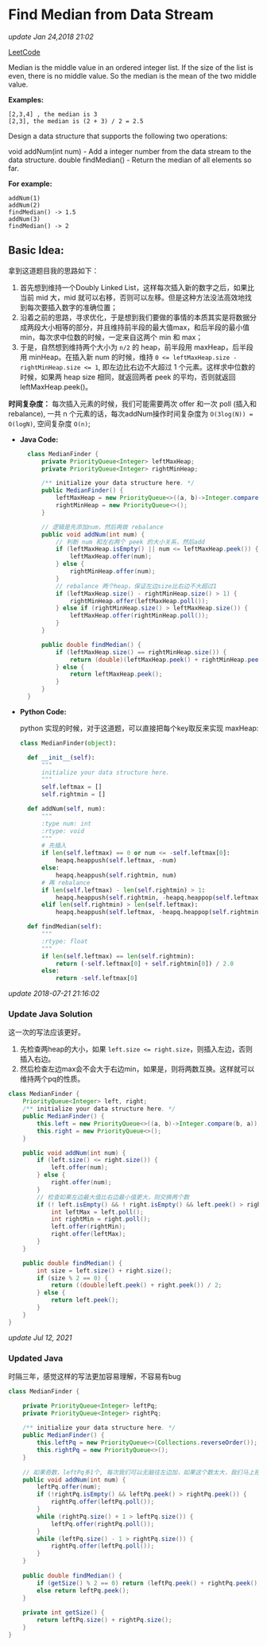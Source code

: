 # Find Median from Data Stream

_update Jan 24,2018 21:02_

[LeetCode](https://leetcode.com/problems/find-median-from-data-stream/description/)

Median is the middle value in an ordered integer list. If the size of the list is even, there is no middle value. So the median is the mean of the two middle value.

**Examples:** 

```text
[2,3,4] , the median is 3
[2,3], the median is (2 + 3) / 2 = 2.5
```

Design a data structure that supports the following two operations:

void addNum\(int num\) - Add a integer number from the data stream to the data structure. double findMedian\(\) - Return the median of all elements so far.

**For example:**

```text
addNum(1)
addNum(2)
findMedian() -> 1.5
addNum(3)
findMedian() -> 2
```

## Basic Idea:

拿到这道题目我的思路如下：

1. 首先想到维持一个Doubly Linked List，这样每次插入新的数字之后，如果比当前 mid 大，mid 就可以右移，否则可以左移。但是这种方法没法高效地找到每次要插入数字的准确位置；
2. 沿着之前的思路，寻求优化，于是想到我们要做的事情的本质其实是将数据分成两段大小相等的部分，并且维持前半段的最大值max，和后半段的最小值min，每次求中位数的时候，一定来自这两个 min 和 max；
3. 于是，自然想到维持两个大小为 `n/2` 的 heap，前半段用 maxHeap，后半段用 minHeap。在插入新 num 的时候，维持 `0 <= leftMaxHeap.size - rightMinHeap.size <= 1`, 即左边比右边不大超过 1 个元素。这样求中位数的时候，如果两 heap size 相同，就返回两者 peek 的平均，否则就返回 leftMaxHeap.peek\(\)。

**时间复杂度：** 每次插入元素的时候，我们可能需要两次 offer 和一次 poll \(插入和rebalance\), 一共 n 个元素的话，每次addNum操作时间复杂度为 `O(3log(N)) = O(logN)`, 空间复杂度 `O(n)`;   


* **Java Code:**

  ```java
    class MedianFinder {
        private PriorityQueue<Integer> leftMaxHeap;
        private PriorityQueue<Integer> rightMinHeap;

        /** initialize your data structure here. */
        public MedianFinder() {
            leftMaxHeap = new PriorityQueue<>((a, b)->Integer.compare(b, a));
            rightMinHeap = new PriorityQueue<>();
        }

        // 逻辑是先添加num，然后再做 rebalance
        public void addNum(int num) {
            // 判断 num 和左右两个 peek 的大小关系，然后add
            if (leftMaxHeap.isEmpty() || num <= leftMaxHeap.peek()) {
                leftMaxHeap.offer(num);
            } else {
                rightMinHeap.offer(num);
            }
            // rebalance 两个heap，保证左边size比右边不大超过1
            if (leftMaxHeap.size() - rightMinHeap.size() > 1) {
                rightMinHeap.offer(leftMaxHeap.poll());
            } else if (rightMinHeap.size() > leftMaxHeap.size()) {
                leftMaxHeap.offer(rightMinHeap.poll());
            }
        }

        public double findMedian() {
            if (leftMaxHeap.size() == rightMinHeap.size()) {
                return (double)(leftMaxHeap.peek() + rightMinHeap.peek()) / 2;
            } else {
                return leftMaxHeap.peek();
            }
        }
    }
  ```

* **Python Code:**

  python 实现的时候，对于这道题，可以直接把每个key取反来实现 maxHeap:

  ```python
  class MedianFinder(object):

    def __init__(self):
        """
        initialize your data structure here.
        """
        self.leftmax = []
        self.rightmin = []

    def addNum(self, num):
        """
        :type num: int
        :rtype: void
        """
        # 先插入
        if len(self.leftmax) == 0 or num <= -self.leftmax[0]:
            heapq.heappush(self.leftmax, -num)
        else:
            heapq.heappush(self.rightmin, num)
        # 再 rebalance
        if len(self.leftmax) - len(self.rightmin) > 1:
            heapq.heappush(self.rightmin, -heapq.heappop(self.leftmax))
        elif len(self.rightmin) > len(self.leftmax):
            heapq.heappush(self.leftmax, -heapq.heappop(self.rightmin))

    def findMedian(self):
        """
        :rtype: float
        """
        if len(self.leftmax) == len(self.rightmin):
            return (-self.leftmax[0] + self.rightmin[0]) / 2.0
        else:
            return -self.leftmax[0]
  ```

_update 2018-07-21 21:16:02_

### Update Java Solution

这一次的写法应该更好。

1. 先检查两heap的大小，如果 `left.size <= right.size`，则插入左边，否则插入右边。
2. 然后检查左边max会不会大于右边min，如果是，则将两数互换。这样就可以维持两个pq的性质。

```java
class MedianFinder {
    PriorityQueue<Integer> left, right;
    /** initialize your data structure here. */
    public MedianFinder() {
        this.left = new PriorityQueue<>((a, b)->Integer.compare(b, a));
        this.right = new PriorityQueue<>();
    }

    public void addNum(int num) {
        if (left.size() <= right.size()) {
            left.offer(num);
        } else {
            right.offer(num);
        }
        // 检查如果左边最大值比右边最小值更大，则交换两个数
        if (! left.isEmpty() && ! right.isEmpty() && left.peek() > right.peek()) {
            int leftMax = left.poll();
            int rightMin = right.poll();
            left.offer(rightMin);
            right.offer(leftMax);
        }
    }

    public double findMedian() {
        int size = left.size() + right.size();
        if (size % 2 == 0) {
            return ((double)left.peek() + right.peek()) / 2;
        } else {
            return left.peek();
        }
    }
}
```

_update Jul 12, 2021_

### Updated Java

时隔三年，感觉这样的写法更加容易理解，不容易有bug

```java
class MedianFinder {

    private PriorityQueue<Integer> leftPq;
    private PriorityQueue<Integer> rightPq;
    
    /** initialize your data structure here. */
    public MedianFinder() {
        this.leftPq = new PriorityQueue<>(Collections.reverseOrder());
        this.rightPq = new PriorityQueue<>();
    }
    
    // 如果奇数，leftPq多1个, 每次我们可以无脑往左边加，如果这个数太大，我们马上把它挪到右边
    public void addNum(int num) {
        leftPq.offer(num);
        if (!rightPq.isEmpty() && leftPq.peek() > rightPq.peek()) {
            rightPq.offer(leftPq.poll());
        }
        while (rightPq.size() + 1 > leftPq.size()) {
            leftPq.offer(rightPq.poll());
        }
        while (leftPq.size() - 1 > rightPq.size()) {
            rightPq.offer(leftPq.poll());
        }
    }
    
    public double findMedian() {
        if (getSize() % 2 == 0) return (leftPq.peek() + rightPq.peek()) / 2.0;
        else return leftPq.peek();
    }
    
    private int getSize() {
        return leftPq.size() + rightPq.size();
    }
}
```

